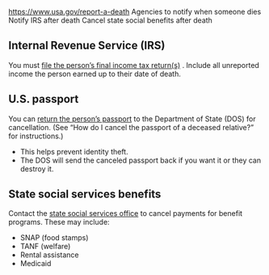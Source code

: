 

https://www.usa.gov/report-a-death
Agencies to notify when someone dies
Notify IRS after death
Cancel state social benefits after death

Internal Revenue Service (IRS)
------------------------------

You must
[file the person’s final income tax return(s)](https://www.irs.gov/individuals/file-the-final-income-tax-returns-of-a-deceased-person)
. Include all unreported income the person earned up to their date of death.

U.S. passport
-------------

You can
[return the person’s passport](https://travel.state.gov/content/travel/en/passports/have-passport/lost-stolen.html)
to the Department of State (DOS) for cancellation. (See “How do I cancel the passport of a deceased relative?” for instructions.)

* This helps prevent identity theft.
* The DOS will send the canceled passport back if you want it or they can destroy it.

State social services benefits
------------------------------

Contact the
[state social services office](https://www.usa.gov/state-social-services)
to cancel payments for benefit programs. These may include:

* SNAP (food stamps)
* TANF (welfare)
* Rental assistance
* Medicaid
